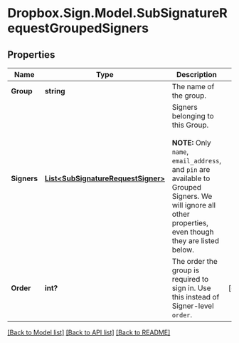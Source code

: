 # Dropbox.Sign.Model.SubSignatureRequestGroupedSigners

## Properties

Name | Type | Description | Notes
------------ | ------------- | ------------- | -------------
**Group** | **string** |  The name of the group.  | 
**Signers** | [**List&lt;SubSignatureRequestSigner&gt;**](SubSignatureRequestSigner.md) |  Signers belonging to this Group.<br><br>**NOTE:** Only `name`, `email_address`, and `pin` are available to Grouped Signers. We will ignore all other properties, even though they are listed below.  | 
**Order** | **int?** |  The order the group is required to sign in. Use this instead of Signer-level `order`.  | [optional] 

[[Back to Model list]](../README.md#documentation-for-models) [[Back to API list]](../README.md#documentation-for-api-endpoints) [[Back to README]](../README.md)

